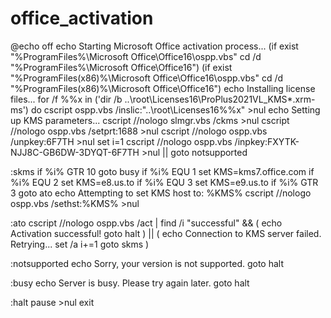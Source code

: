 # office_activation

@echo off
echo Starting Microsoft Office activation process...
(if exist "%ProgramFiles%\Microsoft Office\Office16\ospp.vbs" cd /d "%ProgramFiles%\Microsoft Office\Office16")
(if exist "%ProgramFiles(x86)%\Microsoft Office\Office16\ospp.vbs" cd /d "%ProgramFiles(x86)%\Microsoft Office\Office16")
echo Installing license files...
for /f %%x in ('dir /b ..\root\Licenses16\ProPlus2021VL_KMS*.xrm-ms') do cscript ospp.vbs /inslic:"..\root\Licenses16\%%x" >nul
echo Setting up KMS parameters...
cscript //nologo slmgr.vbs /ckms >nul
cscript //nologo ospp.vbs /setprt:1688 >nul
cscript //nologo ospp.vbs /unpkey:6F7TH >nul
set i=1
cscript //nologo ospp.vbs /inpkey:FXYTK-NJJ8C-GB6DW-3DYQT-6F7TH >nul || goto notsupported

:skms
if %i% GTR 10 goto busy
if %i% EQU 1 set KMS=kms7.office.com
if %i% EQU 2 set KMS=e8.us.to
if %i% EQU 3 set KMS=e9.us.to
if %i% GTR 3 goto ato
echo Attempting to set KMS host to: %KMS%
cscript //nologo ospp.vbs /sethst:%KMS% >nul

:ato
cscript //nologo ospp.vbs /act | find /i "successful" && (
    echo Activation successful!
        goto halt
) || (
    echo Connection to KMS server failed. Retrying...
    set /a i+=1
    goto skms
)

:notsupported
echo Sorry, your version is not supported.
goto halt

:busy
echo Server is busy. Please try again later.
goto halt

:halt
pause >nul
exit
